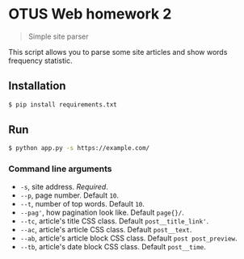 # OTUS Web homework 2
> Simple site parser

This script allows you to parse some site articles and show words frequency 
statistic.

## Installation

```bash
$ pip install requirements.txt
```

## Run
```bash
$ python app.py -s https://example.com/
```

### Command line arguments

- `-s`, site address. *Required*.
- `--p`, page number. Default `10`.
- `--t`, number of top words. Default `10`.
- `--pag'`, how pagination look like. Default `page{}/`.
- `--tc`, article's title CSS class. Default `post__title_link'`.
- `--ac`, article's article CSS class. Default `post__text`.
- `--ab`, article's article block CSS class. Default `post post_preview`.
- `--tb`, article's date block CSS class. Default `post__time`.